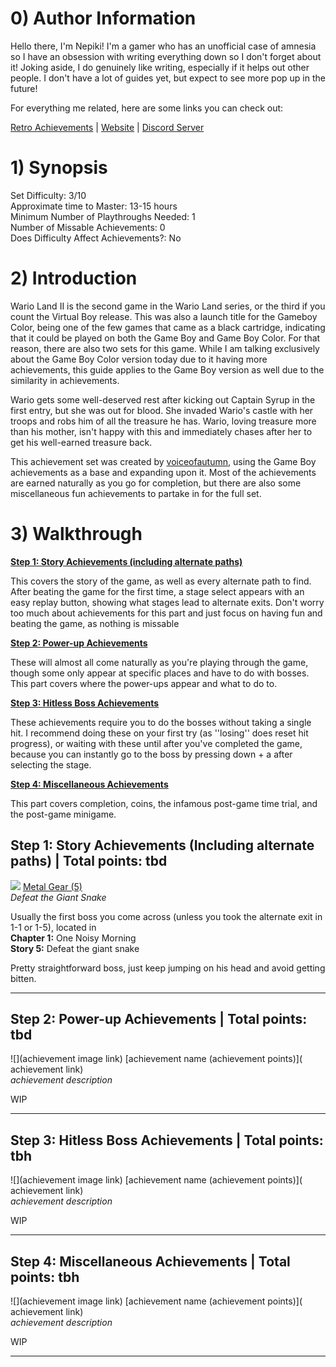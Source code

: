 # 0) Author Information

Hello there, I'm Nepiki! I'm a gamer who has an unofficial case of amnesia so I have an obsession with writing everything down so I don't forget about it! Joking aside, I do genuinely like writing, especially if it helps out other people. I don't have a lot of guides yet, but expect to see more pop up in the future!

For everything me related, here are some links you can check out:

[Retro Achievements](https://retroachievements.org/user/Nepiki) | [Website](https://nepikigaming.com/) | [Discord Server](https://discord.gg/De6mqvX)

# 1) Synopsis

Set Difficulty: 3/10        
Approximate time to Master: 13-15 hours        
Minimum Number of Playthroughs Needed: 1    
Number of Missable Achievements: 0        
Does Difficulty Affect Achievements?: No

# 2) Introduction

Wario Land II is the second game in the Wario Land series, or the third if you count the Virtual Boy release. This was also a launch title for the Gameboy Color, being one of the few games that came as a black cartridge, indicating that it could be played on both the Game Boy and Game Boy Color. For that reason, there are also two sets for this game. While I am talking exclusively about the Game Boy Color version today due to it having more achievements, this guide applies to the Game Boy version as well due to the similarity in achievements.

Wario gets some well-deserved rest after kicking out Captain Syrup in the first entry, but she was out for blood. She invaded Wario's castle with her troops and robs him of all the treasure he has. Wario, loving treasure more than his mother, isn't happy with this and immediately chases after her to get his well-earned treasure back.

This achievement set was created by [voiceofautumn](https://retroachievements.org/user/voiceofautumn), using the Game Boy achievements as a base and expanding upon it. Most of the achievements are earned naturally as you go for completion, but there are also some miscellaneous fun achievements to partake in for the full set.

# 3) Walkthrough

[**Step 1: Story Achievements (including alternate paths)**](#step-1-story-achievements-including-alternate-paths--total-points-tbd)

This covers the story of the game, as well as every alternate path to find. After beating the game for the first time, a stage select appears with an easy replay button, showing what stages lead to alternate exits. Don't worry too much about achievements for this part and just focus on having fun and beating the game, as nothing is missable

[**Step 2: Power-up Achievements**](#step-2-power-up-achievements--total-points-tbd)

These will almost all come naturally as you're playing through the game, though some only appear at specific places and have to do with bosses. This part covers where the power-ups appear and what to do to.

[**Step 3: Hitless Boss Achievements**](#step-3-hitless-boss-achievements--total-points-tbd)

These achievements require you to do the bosses without taking a single hit. I recommend doing these on your first try (as ''losing'' does reset hit progress), or waiting with these until after you've completed the game, because you can instantly go to the boss by pressing down + a after selecting the stage.

[**Step 4: Miscellaneous Achievements**](#step-4-miscellaneous-achievements--total-points-tbd)

This part covers completion, coins, the infamous post-game time trial, and the post-game minigame.

## Step 1: Story Achievements (Including alternate paths) | **Total points: tbd**

![](https://s3-eu-west-1.amazonaws.com/i.retroachievements.org/Badge/181561.png) [Metal Gear (5)]( https://retroachievements.org/achievement/161465)   
_Defeat the Giant Snake_

Usually the first boss you come across (unless you took the alternate exit in 1-1 or 1-5), located in       
**Chapter 1:** One Noisy Morning        
**Story 5:** Defeat the giant snake      

Pretty straightforward boss, just keep jumping on his head and avoid getting bitten. 

***

## Step 2: Power-up Achievements | **Total points: tbd**

![](achievement image link) [achievement name (achievement points)]( achievement link)   
_achievement description_

WIP

***

## Step 3: Hitless Boss Achievements | **Total points: tbh**

![](achievement image link) [achievement name (achievement points)]( achievement link)   
_achievement description_

WIP

***

## Step 4: Miscellaneous Achievements | **Total points: tbh**

![](achievement image link) [achievement name (achievement points)]( achievement link)   
_achievement description_

WIP

***